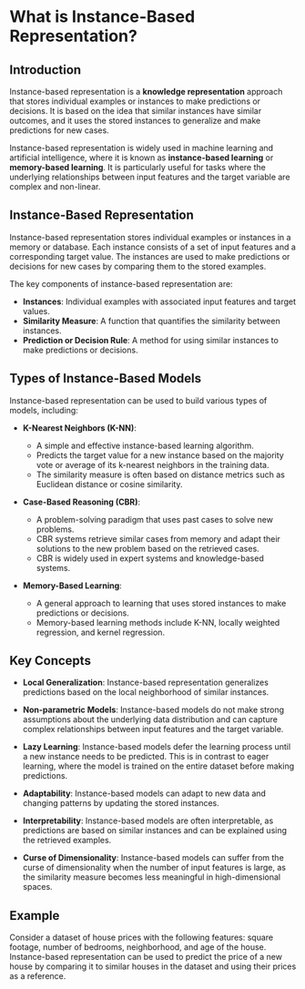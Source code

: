 # What is Instance-Based Representation?

## Introduction

Instance-based representation is a **knowledge representation** approach that stores individual examples or instances to make predictions or decisions. It is based on the idea that similar instances have similar outcomes, and it uses the stored instances to generalize and make predictions for new cases.

Instance-based representation is widely used in machine learning and artificial intelligence, where it is known as **instance-based learning** or **memory-based learning**. It is particularly useful for tasks where the underlying relationships between input features and the target variable are complex and non-linear.

## Instance-Based Representation

Instance-based representation stores individual examples or instances in a memory or database. Each instance consists of a set of input features and a corresponding target value. The instances are used to make predictions or decisions for new cases by comparing them to the stored examples.

The key components of instance-based representation are:

- **Instances**: Individual examples with associated input features and target values.
- **Similarity Measure**: A function that quantifies the similarity between instances.
- **Prediction or Decision Rule**: A method for using similar instances to make predictions or decisions.

## Types of Instance-Based Models

Instance-based representation can be used to build various types of models, including:

- **K-Nearest Neighbors (K-NN)**:
  - A simple and effective instance-based learning algorithm.
  - Predicts the target value for a new instance based on the majority vote or average of its k-nearest neighbors in the training data.
  - The similarity measure is often based on distance metrics such as Euclidean distance or cosine similarity.

- **Case-Based Reasoning (CBR)**:
  - A problem-solving paradigm that uses past cases to solve new problems.
  - CBR systems retrieve similar cases from memory and adapt their solutions to the new problem based on the retrieved cases.
  - CBR is widely used in expert systems and knowledge-based systems.

- **Memory-Based Learning**:
  - A general approach to learning that uses stored instances to make predictions or decisions.
  - Memory-based learning methods include K-NN, locally weighted regression, and kernel regression.

## Key Concepts

- **Local Generalization**: Instance-based representation generalizes predictions based on the local neighborhood of similar instances.

- **Non-parametric Models**: Instance-based models do not make strong assumptions about the underlying data distribution and can capture complex relationships between input features and the target variable.

- **Lazy Learning**: Instance-based models defer the learning process until a new instance needs to be predicted. This is in contrast to eager learning, where the model is trained on the entire dataset before making predictions.

- **Adaptability**: Instance-based models can adapt to new data and changing patterns by updating the stored instances.

- **Interpretability**: Instance-based models are often interpretable, as predictions are based on similar instances and can be explained using the retrieved examples.

- **Curse of Dimensionality**: Instance-based models can suffer from the curse of dimensionality when the number of input features is large, as the similarity measure becomes less meaningful in high-dimensional spaces.

## Example

Consider a dataset of house prices with the following features: square footage, number of bedrooms, neighborhood, and age of the house. Instance-based representation can be used to predict the price of a new house by comparing it to similar houses in the dataset and using their prices as a reference.
